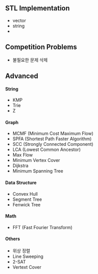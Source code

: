 ## STL Implementation
- vector
- string
- 

## Competition Problems
- 불필요한 문제 삭제

## Advanced

#### String
- KMP
- Trie
- Z

#### Graph
- MCMF (Minimum Cost Maximum Flow)
- SPFA (Shortest Path Faster Algorithm)
- SCC (Strongly Connected Component)
- LCA (Lowest Common Ancestor)
- Max Flow
- Minimum Vertex Cover
- Dijkstra
- Minimum Spanning Tree

#### Data Structure
- Convex Hull
- Segment Tree
- Fenwick Tree

#### Math
- FFT (Fast Fourier Transform)

#### Others
- 위상 정렬
- Line Sweeping
- 2-SAT
- Vertext Cover

